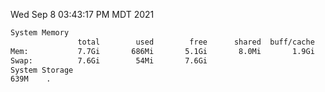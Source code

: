 Wed Sep  8 03:43:17 PM MDT 2021
```bash
System Memory
               total        used        free      shared  buff/cache   available
Mem:           7.7Gi       686Mi       5.1Gi       8.0Mi       1.9Gi       6.7Gi
Swap:          7.6Gi        54Mi       7.6Gi
System Storage
639M	.
```
```bash
